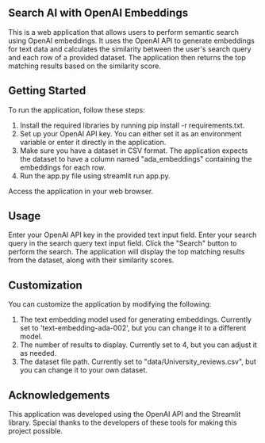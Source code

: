 ## Search AI with OpenAI Embeddings
This is a web application that allows users to perform semantic search using OpenAI embeddings. It uses the OpenAI API to generate embeddings for text data and calculates the similarity between the user's search query and each row of a provided dataset. The application then returns the top matching results based on the similarity score.

## Getting Started
To run the application, follow these steps:
1. Install the required libraries by running pip install -r requirements.txt.
2. Set up your OpenAI API key. You can either set it as an environment variable or enter it directly in the application.
3. Make sure you have a dataset in CSV format. The application expects the dataset to have a column named "ada_embeddings" containing the embeddings for each row.
4. Run the app.py file using streamlit run app.py.

Access the application in your web browser.

## Usage
Enter your OpenAI API key in the provided text input field.
Enter your search query in the search query text input field.
Click the "Search" button to perform the search.
The application will display the top matching results from the dataset, along with their similarity scores.

## Customization
You can customize the application by modifying the following:

1. The text embedding model used for generating embeddings. Currently set to 'text-embedding-ada-002', but you can change it to a different model.
2. The number of results to display. Currently set to 4, but you can adjust it as needed.
3. The dataset file path. Currently set to "data/University_reviews.csv", but you can change it to your own dataset.

## Acknowledgements
This application was developed using the OpenAI API and the Streamlit library. Special thanks to the developers of these tools for making this project possible.
